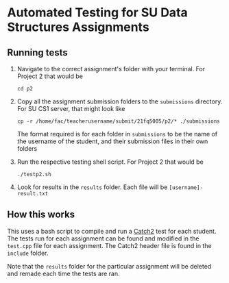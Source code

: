 # Automated Testing for SU Data Structures Assignments

## Running tests

1.  Navigate to the correct assignment's folder with your terminal. For Project 2 that would be

        cd p2

2.  Copy all the assignment submission folders to the `submissions` directory. For SU CS1 server, that might look like

        cp -r /home/fac/teacherusername/submit/21fq5005/p2/* ./submissions

    The format required is for each folder in `submissions` to be the name of the username of the student, and their submission files in their own folders

3.  Run the respective testing shell script. For Project 2 that would be

        ./testp2.sh

4.  Look for results in the `results` folder. Each file will be `[username]-result.txt`

## How this works

This uses a bash script to compile and run a [Catch2](https://github.com/catchorg/Catch2) test for each student. The tests run for each assignment can be found and modified in the `test.cpp` file for each assignment. The Catch2 header file is found in the `include` folder.

Note that the `results` folder for the particular assignment will be deleted and remade each time the tests are ran.
